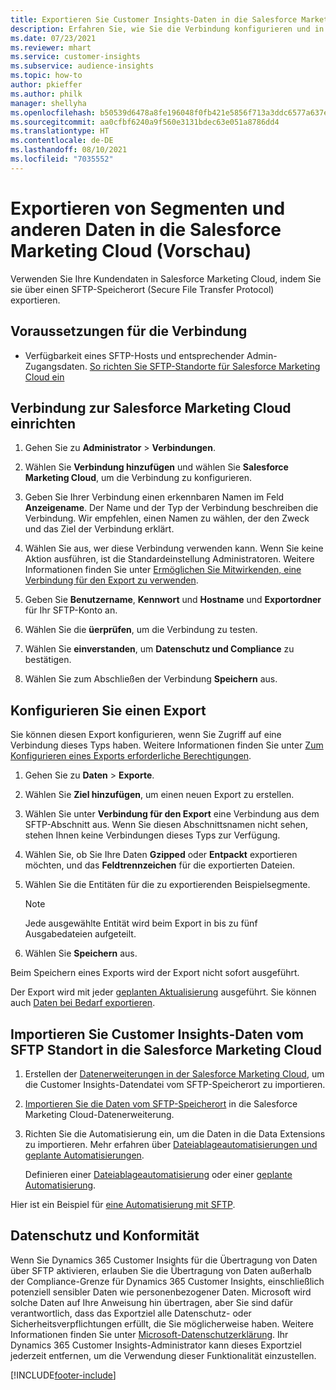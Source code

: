 ```yaml
---
title: Exportieren Sie Customer Insights-Daten in die Salesforce Marketing Cloud
description: Erfahren Sie, wie Sie die Verbindung konfigurieren und in die Salesforce Marketing Cloud exportieren.
ms.date: 07/23/2021
ms.reviewer: mhart
ms.service: customer-insights
ms.subservice: audience-insights
ms.topic: how-to
author: pkieffer
ms.author: philk
manager: shellyha
ms.openlocfilehash: b50539d6478a8fe196048f0fb421e5856f713a3ddc6577a637e593f90857ae8b
ms.sourcegitcommit: aa0cfbf6240a9f560e3131bdec63e051a8786dd4
ms.translationtype: HT
ms.contentlocale: de-DE
ms.lasthandoff: 08/10/2021
ms.locfileid: "7035552"
---
```

# <a name="export-segments-and-other-data-to-salesforce-marketing-cloud-preview"></a>Exportieren von Segmenten und anderen Daten in die Salesforce Marketing Cloud (Vorschau)

Verwenden Sie Ihre Kundendaten in Salesforce Marketing Cloud, indem Sie sie über einen SFTP-Speicherort (Secure File Transfer Protocol) exportieren.

## <a name="prerequisites-for-connection"></a>Voraussetzungen für die Verbindung

- Verfügbarkeit eines SFTP-Hosts und entsprechender Admin-Zugangsdaten. [So richten Sie SFTP-Standorte für Salesforce Marketing Cloud ein](https://help.salesforce.com/articleView?id=sf.mc_es_configure_enhanced_ftp.htm&type=5) 

## <a name="set-up-the-connection-to-salesforce-marketing-cloud"></a>Verbindung zur Salesforce Marketing Cloud einrichten

1. Gehen Sie zu **Administrator** > **Verbindungen**.

1. Wählen Sie **Verbindung hinzufügen** und wählen Sie **Salesforce Marketing Cloud**, um die Verbindung zu konfigurieren.

1. Geben Sie Ihrer Verbindung einen erkennbaren Namen im Feld **Anzeigename**. Der Name und der Typ der Verbindung beschreiben die Verbindung. Wir empfehlen, einen Namen zu wählen, der den Zweck und das Ziel der Verbindung erklärt.

1. Wählen Sie aus, wer diese Verbindung verwenden kann. Wenn Sie keine Aktion ausführen, ist die Standardeinstellung Administratoren. Weitere Informationen finden Sie unter [Ermöglichen Sie Mitwirkenden, eine Verbindung für den Export zu verwenden](connections.md#allow-contributors-to-use-a-connection-for-exports).

1. Geben Sie **Benutzername**, **Kennwort** und **Hostname** und **Exportordner** für Ihr SFTP-Konto an.

1. Wählen Sie die **üerprüfen**, um die Verbindung zu testen.

1. Wählen Sie **einverstanden**, um **Datenschutz und Compliance** zu bestätigen.

1. Wählen Sie zum Abschließen der Verbindung **Speichern** aus.

## <a name="configure-an-export"></a>Konfigurieren Sie einen Export

Sie können diesen Export konfigurieren, wenn Sie Zugriff auf eine Verbindung dieses Typs haben. Weitere Informationen finden Sie unter [Zum Konfigurieren eines Exports erforderliche Berechtigungen](export-destinations.md#set-up-a-new-export).

1. Gehen Sie zu **Daten** > **Exporte**.

1. Wählen Sie **Ziel hinzufügen**, um einen neuen Export zu erstellen.

1. Wählen Sie unter **Verbindung für den Export** eine Verbindung aus dem SFTP-Abschnitt aus. Wenn Sie diesen Abschnittsnamen nicht sehen, stehen Ihnen keine Verbindungen dieses Typs zur Verfügung.

1. Wählen Sie, ob Sie Ihre Daten **Gzipped** oder **Entpackt** exportieren möchten, und das **Feldtrennzeichen** für die exportierten Dateien.

1. Wählen Sie die Entitäten für die zu exportierenden Beispielsegmente.

   > [!NOTE]
   > Jede ausgewählte Entität wird beim Export in bis zu fünf Ausgabedateien aufgeteilt. 

1. Wählen Sie **Speichern** aus.

Beim Speichern eines Exports wird der Export nicht sofort ausgeführt.

Der Export wird mit jeder [geplanten Aktualisierung](system.md#schedule-tab) ausgeführt. Sie können auch [Daten bei Bedarf exportieren](export-destinations.md#run-exports-on-demand). 

## <a name="import-customer-insights-data-from-sftp-location-to-salesforce-marketing-cloud"></a>Importieren Sie Customer Insights-Daten vom SFTP Standort in die Salesforce Marketing Cloud

1. Erstellen der [Datenerweiterungen in der Salesforce Marketing Cloud](https://help.salesforce.com/articleView?id=sf.mc_es_create_data_extension.htm&type=5), um die Customer Insights-Datendatei vom SFTP-Speicherort zu importieren.

2. [Importieren Sie die Daten vom SFTP-Speicherort](https://help.salesforce.com/articleView?id=sf.mc_es_import_data_extension_classic.htm&type=5) in die Salesforce Marketing Cloud-Datenerweiterung. 

3. Richten Sie die Automatisierung ein, um die Daten in die Data Extensions zu importieren. Mehr erfahren über [Dateiablageautomatisierungen und geplante Automatisierungen](https://help.salesforce.com/articleView?id=sf.mc_as_triggered_automations.htm&type=5).

   Definieren einer [Dateiablageautomatisierung](https://help.salesforce.com/articleView?id=sf.mc_as_define_a_triggered_automation.htm&type=5) oder einer [geplante Automatisierung](https://help.salesforce.com/articleView?id=sf.mc_as_define_a_scheduled_automation.htm&type=5). 

Hier ist ein Beispiel für [eine Automatisierung mit SFTP](https://help.salesforce.com/articleView?id=sf.mc_as_ftp_and_triggered_automation_scenario.htm&type=5).

## <a name="data-privacy-and-compliance"></a>Datenschutz und Konformität

Wenn Sie Dynamics 365 Customer Insights für die Übertragung von Daten über SFTP aktivieren, erlauben Sie die Übertragung von Daten außerhalb der Compliance-Grenze für Dynamics 365 Customer Insights, einschließlich potenziell sensibler Daten wie personenbezogener Daten. Microsoft wird solche Daten auf Ihre Anweisung hin übertragen, aber Sie sind dafür verantwortlich, dass das Exportziel alle Datenschutz- oder Sicherheitsverpflichtungen erfüllt, die Sie möglicherweise haben. Weitere Informationen finden Sie unter [Microsoft-Datenschutzerklärung](https://go.microsoft.com/fwlink/?linkid=396732).
Ihr Dynamics 365 Customer Insights-Administrator kann dieses Exportziel jederzeit entfernen, um die Verwendung dieser Funktionalität einzustellen.

[!INCLUDE[footer-include](../includes/footer-banner.md)]
